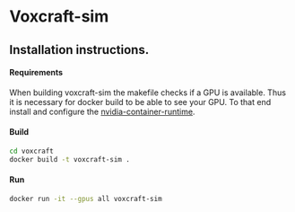 # Voxcraft-sim

## Installation instructions.

#### Requirements
When building voxcraft-sim the makefile checks if a GPU is available. Thus it is necessary for docker build to be able to see your GPU. To that end install and configure the [nvidia-container-runtime](https://stackoverflow.com/questions/59691207/docker-build-with-nvidia-runtime).

#### Build
```bash
cd voxcraft
docker build -t voxcraft-sim .
```

#### Run
```bash
docker run -it --gpus all voxcraft-sim
```
